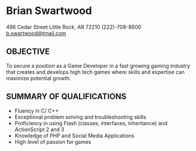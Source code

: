 # Brian Swartwood

496 Cedar Street
Little Rock, AR 72210
(222)-708-8600
b.swartwood@tmail.com

## OBJECTIVE

To secure a position as a Game Developer in a fast growing gaming industry that creates and develops high tech games where skills and expertise can maximize potential growth.

## SUMMARY OF QUALIFICATIONS

* Fluency in C/ C++
* Exceptional problem solving and troubleshooting skills
* Proficiency in using Flash (classes, interfaces, inheritance) and ActionScript 2 and 3
* Knowledge of PHP and Social Media Applications
* High level of passion for games

